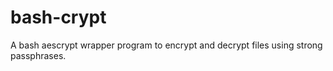# bash-crypt
A bash aescrypt wrapper program to encrypt and decrypt files using strong passphrases. 
